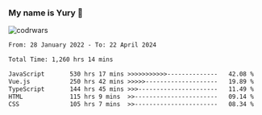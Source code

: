 ### My name is Yury 👋 
![codrwars](https://www.codewars.com/users/litury/badges/micro) 


<!--START_SECTION:waka-->

```txt
From: 28 January 2022 - To: 22 April 2024

Total Time: 1,260 hrs 14 mins

JavaScript       530 hrs 17 mins >>>>>>>>>>>--------------   42.08 %
Vue.js           250 hrs 42 mins >>>>>--------------------   19.89 %
TypeScript       144 hrs 45 mins >>>----------------------   11.49 %
HTML             115 hrs 9 mins  >>-----------------------   09.14 %
CSS              105 hrs 7 mins  >>-----------------------   08.34 %
```

<!--END_SECTION:waka-->

